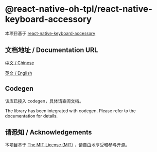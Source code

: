 # @react-native-oh-tpl/react-native-keyboard-accessory

本项目基于 [react-native-keyboard-accessory](https://github.com/ardaogulcan/react-native-keyboard-accessory)

## 文档地址 / Documentation URL 

[中文 / Chinese](https://gitee.com/react-native-oh-library/usage-docs/blob/master/zh-cn/react-native-keyboard-accessory.md)

[英文 / English](https://gitee.com/react-native-oh-library/usage-docs/blob/master/zh-en/react-native-keyboard-accessory.md)

## Codegen

该库已接入 codegen，具体请查阅文档。

The library has been integrated with codegen. Please refer to the documentation for details.

## 请悉知 / Acknowledgements

本项目基于 [The MIT License (MIT)](https://github.com/callstack/react-native-slider/blob/main/LICENSE.md) ，请自由地享受和参与开源。

